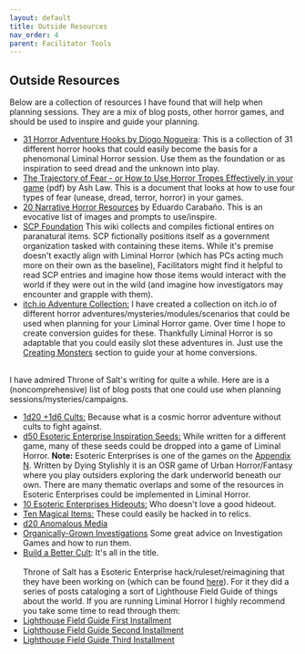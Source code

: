 ```yaml
---
layout: default
title: Outside Resources
nav_order: 4
parent: Facilitator Tools
---
```

## Outside Resources
Below are a collection of resources I have found that will help when planning sessions. They are a mix of blog posts, other horror games, and should be used to inspire and guide your planning.
- [31 Horror Adventure Hooks by Diogo Nogueira](https://twitter.com/diogo_oldskull/status/1311645823969697792): This is a collection of 31 different horror hooks that could easily become the basis for a phenomonal Liminal Horror session. Use them as the foundation or as inspiration to seed dread and the unknown into play.
- [The Trajectory of Fear - or How to Use Horror Tropes Effectively in your game](https://img.fireden.net/tg/image/1453/84/1453840962349.pdf) (pdf) by Ash Law. This is a document that looks at how to use four types of fear (unease, dread, terror, horror) in your games.
- [20 Narrative Horror Resources](https://mordheim.es/20-narrative-horror-resources/) by Eduardo Carabaño. This is an evocative list of images and prompts to use/inspire.
- [SCP Foundation](https://scp-wiki.wikidot.com/) This wiki collects and compiles fictional entires on paranatural items. SCP fictionally positions itself as a government organization tasked with containing these items. While it's premise doesn't exactly align with Liminal Horror (which has PCs acting much more on their own as the baseline), Facilitators might find it helpful to read SCP entries and imagine how those items would interact with the world if they were out in the wild (and imagine how investigators may encounter and grapple with them).
- [itch.io Adventure Collection:](https://itch.io/c/1744889/horror-adventuresmodulesscenariosmysteries) I have created a collection on itch.io of different horror adventures/mysteries/modules/scenarios that could be used when planning for your Liminal Horror game. Over time I hope to create conversion guides for these. Thankfully Liminal Horror is so adaptable that you could easily slot these adventures in. Just use the [Creating Monsters](https://goblinarchives.github.io/LiminalHorror/Liminal%20Horror%20System/Creating%20Monsters/) section to guide your at home conversions.

<br> I have admired Throne of Salt's writing for quite a while. Here are is a (noncomprehensive) list of blog posts that one could use when planning sessions/mysteries/campaigns.
- [1d20 +1d6 Cults:](https://throneofsalt.blogspot.com/2017/11/1d20-1d6-cults.html) Because what is a cosmic horror adventure without cults to fight against.
- [d50 Esoteric Enterprise Inspiration Seeds:](https://throneofsalt.blogspot.com/2019/12/just-like-back-in-g-days.html) While written for a different game, many of these seeds could be dropped into a game of Liminal Horror. **Note:** Esoteric Enterprises is one of the games on the [Appendix N](https://goblinarchives.github.io/LiminalHorror/Appendix%20N/). Written by Dying Stylishly it is an OSR game of Urban Horror/Fantasy where you play outsiders exploring the dark underworld beneath our own. There are many thematic overlaps and some of the resources in Esoteric Enterprises could be implemented in Liminal Horror.
- [10 Esoteric Enterprises Hideouts:](https://throneofsalt.blogspot.com/2019/10/10-esoteric-enterprises-hideouts.html) Who doesn't love a good hideout.
- [Ten Magical Items:](https://throneofsalt.blogspot.com/2019/11/ten-magical-items.html) These could easily be hacked in to relics.
- [d20 Anomalous Media](http://throneofsalt.blogspot.com/2020/11/d20-anomalous-media.html)
- [Organically-Grown Investigations](https://throneofsalt.blogspot.com/2020/01/organically-grown-investigations.html) Some great advice on Investigation Games and how to run them.
- [Build a Better Cult](https://throneofsalt.blogspot.com/2018/01/build-better-cult.html): It's all in the title.
<br><br> Throne of Salt has a Esoteric Enterprise hack/ruleset/reimagining that they have been working on (which can be found [here](http://throneofsalt.blogspot.com/2020/03/lighthouse-rules-01.html)). For it they did a series of posts cataloging a sort of Lighthouse Field Guide of things about the world. If you are running Liminal Horror I highly recommend you take some time to read through them:
- [Lighthouse Field Guide First Installment](https://throneofsalt.blogspot.com/2020/02/esoteric-enterprises-exhibition.html)
- [Lighthouse Field Guide Second Installment](http://throneofsalt.blogspot.com/2020/05/further-exceprts-from-lighthouse-field.html)
- [Lighthouse Field Guide Third Installment](http://throneofsalt.blogspot.com/2020/08/excerpts-from-lighthouse-field-guide.html)
